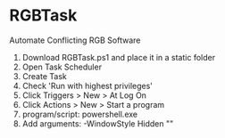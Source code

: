 # RGBTask
Automate Conflicting RGB Software

 1. Download RGBTask.ps1 and place it in a static folder
 2. Open Task Scheduler
 3. Create Task
 4. Check 'Run with highest privileges'
 5. Click Triggers > New > At Log On
 6. Click Actions > New > Start a program
 7. program/script: powershell.exe
 8. Add arguments: -WindowStyle Hidden "<path to RGBTask.ps1>"
